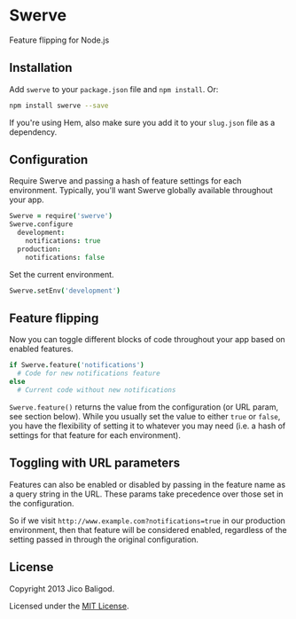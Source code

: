 # Swerve

Feature flipping for Node.js

## Installation

Add `swerve` to your `package.json` file and `npm install`. Or:

```bash
npm install swerve --save
```

If you're using Hem, also make sure you add it to your `slug.json` file as a
dependency.

## Configuration

Require Swerve and passing a hash of feature settings for each environment.
Typically, you'll want Swerve globally available throughout your app.

```coffeescript
Swerve = require('swerve')
Swerve.configure
  development:
    notifications: true
  production:
    notifications: false
```

Set the current environment.

```coffeescript
Swerve.setEnv('development')
```

## Feature flipping

Now you can toggle different blocks of code throughout your app based on enabled features.

```coffeescript
if Swerve.feature('notifications')
  # Code for new notifications feature
else
  # Current code without new notifications
```

`Swerve.feature()` returns the value from the configuration (or URL param, see
section below). While you usually set the value to either `true` or `false`, you
have the flexibility of setting it to whatever you may need (i.e. a hash of
settings for that feature for each environment).

## Toggling with URL parameters

Features can also be enabled or disabled by passing in the feature name as a
query string in the URL. These params take precedence over those set in the
configuration.

So if we visit `http://www.example.com?notifications=true` in our production
environment, then that feature will be considered enabled, regardless of the
setting passed in through the original configuration.

## License

Copyright 2013 Jico Baligod.

Licensed under the [MIT License](http://github.com/jico/swerve/raw/master/LICENSE).
